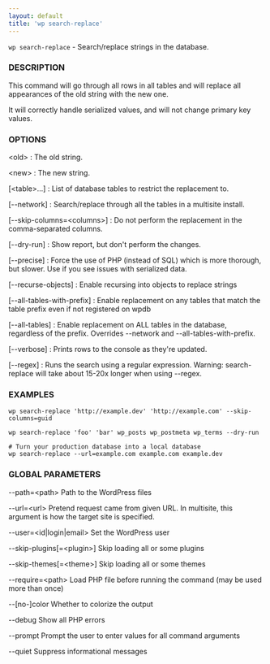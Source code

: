 ```yaml
---
layout: default
title: 'wp search-replace'
---
```


`wp search-replace` - Search/replace strings in the database.

### DESCRIPTION

This command will go through all rows in all tables and will replace all
appearances of the old string with the new one.

It will correctly handle serialized values, and will not change primary key values.

### OPTIONS

&lt;old&gt;
: The old string.

&lt;new&gt;
: The new string.

[&lt;table&gt;...]
: List of database tables to restrict the replacement to.

[\--network]
: Search/replace through all the tables in a multisite install.

[\--skip-columns=&lt;columns&gt;]
: Do not perform the replacement in the comma-separated columns.

[\--dry-run]
: Show report, but don't perform the changes.

[\--precise]
: Force the use of PHP (instead of SQL) which is more thorough, but slower. Use if you see issues with serialized data.

[\--recurse-objects]
: Enable recursing into objects to replace strings

[\--all-tables-with-prefix]
: Enable replacement on any tables that match the table prefix even if not registered on wpdb

[\--all-tables]
: Enable replacement on ALL tables in the database, regardless of the prefix. Overrides --network and --all-tables-with-prefix.

[\--verbose]
: Prints rows to the console as they're updated.

[\--regex]
: Runs the search using a regular expression. Warning: search-replace will take about 15-20x longer when using --regex.

### EXAMPLES

    wp search-replace 'http://example.dev' 'http://example.com' --skip-columns=guid

    wp search-replace 'foo' 'bar' wp_posts wp_postmeta wp_terms --dry-run

    # Turn your production database into a local database
    wp search-replace --url=example.com example.com example.dev

### GLOBAL PARAMETERS

  \--path=&lt;path&gt;
      Path to the WordPress files

  \--url=&lt;url&gt;
      Pretend request came from given URL. In multisite, this argument is how the target site is specified.

  \--user=&lt;id|login|email&gt;
      Set the WordPress user

  \--skip-plugins[=&lt;plugin&gt;]
      Skip loading all or some plugins

  \--skip-themes[=&lt;theme&gt;]
      Skip loading all or some themes

  \--require=&lt;path&gt;
      Load PHP file before running the command (may be used more than once)

  \--[no-]color
      Whether to colorize the output

  \--debug
      Show all PHP errors

  \--prompt
      Prompt the user to enter values for all command arguments

  \--quiet
      Suppress informational messages



